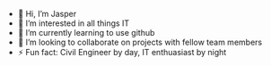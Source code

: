 - 👋 Hi, I’m Jasper
- 👀 I’m interested in all things IT
- 🌱 I’m currently learning to use github
- 💞️ I’m looking to collaborate on projects with fellow team members
- ⚡ Fun fact: Civil Engineer by day, IT enthuasiast by night

<!---
JasperJVZ/JasperJVZ is a ✨ special ✨ repository because its `README.md` (this file) appears on your GitHub profile.
You can click the Preview link to take a look at your changes.
--->
